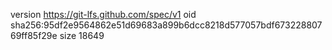 version https://git-lfs.github.com/spec/v1
oid sha256:95df2e9564862e51d69683a899b6dcc8218d577057bdf67322880769ff85f29e
size 18649
